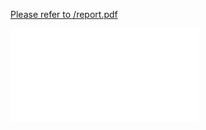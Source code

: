 <a href = "https://github.com/Howard-149/ES_Final-Project/blob/master/report.pdf">Please refer to /report.pdf</a>

![report](./report.pdf)
